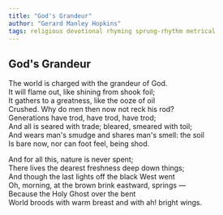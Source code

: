 ```yaml
---
title: "God's Grandeur"
author: "Gerard Manley Hopkins"
tags: religious devotional rhyming sprung-rhythm metrical
---
```


God's Grandeur
--------------

The world is charged with the grandeur of God.  
    It will flame out, like shining from shook foil;  
    It gathers to a greatness, like the ooze of oil  
Crushed. Why do men then now not reck his rod?  
Generations have trod, have trod, have trod;  
    And all is seared with trade; bleared, smeared with toil;  
    And wears man's smudge and shares man's smell: the soil  
Is bare now, nor can foot feel, being shod.

And for all this, nature is never spent;  
    There lives the dearest freshness deep down things;  
And though the last lights off the black West went  
    Oh, morning, at the brown brink eastward, springs —  
Because the Holy Ghost over the bent  
    World broods with warm breast and with ah! bright wings.
